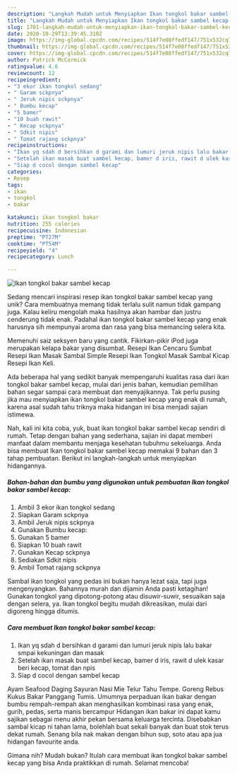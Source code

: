```yaml
---
description: "Langkah Mudah untuk Menyiapkan Ikan tongkol bakar sambel kecap yang Lezat Sekali"
title: "Langkah Mudah untuk Menyiapkan Ikan tongkol bakar sambel kecap yang Lezat Sekali"
slug: 1701-langkah-mudah-untuk-menyiapkan-ikan-tongkol-bakar-sambel-kecap-yang-lezat-sekali
date: 2020-10-29T13:39:45.310Z
image: https://img-global.cpcdn.com/recipes/514f7e08ffedf147/751x532cq70/ikan-tongkol-bakar-sambel-kecap-foto-resep-utama.jpg
thumbnail: https://img-global.cpcdn.com/recipes/514f7e08ffedf147/751x532cq70/ikan-tongkol-bakar-sambel-kecap-foto-resep-utama.jpg
cover: https://img-global.cpcdn.com/recipes/514f7e08ffedf147/751x532cq70/ikan-tongkol-bakar-sambel-kecap-foto-resep-utama.jpg
author: Patrick McCormick
ratingvalue: 4.6
reviewcount: 12
recipeingredient:
- "3 ekor ikan tongkol sedang"
- " Garam sckpnya"
- " Jeruk nipis sckpnya"
- " Bumbu kecap"
- "5 bamer"
- "10 buah rawit"
- " Kecap sckpnya"
- " Sdkit nipis"
- " Tomat rajang sckpnya"
recipeinstructions:
- "Ikan yq sdah d bersihkan d garami dan lumuri jeruk nipis lalu bakar smpai kekuningan dan masak"
- "Setelah ikan masak buat sambel kecap, bamer d iris, rawit d ulek kasar beri kecap, tomat dan npis"
- "Siap d cocol dengan sambel kecap"
categories:
- Resep
tags:
- ikan
- tongkol
- bakar

katakunci: ikan tongkol bakar 
nutrition: 255 calories
recipecuisine: Indonesian
preptime: "PT27M"
cooktime: "PT54M"
recipeyield: "4"
recipecategory: Lunch

---
```



![Ikan tongkol bakar sambel kecap](https://img-global.cpcdn.com/recipes/514f7e08ffedf147/751x532cq70/ikan-tongkol-bakar-sambel-kecap-foto-resep-utama.jpg)

Sedang mencari inspirasi resep ikan tongkol bakar sambel kecap yang unik? Cara membuatnya memang tidak terlalu sulit namun tidak gampang juga. Kalau keliru mengolah maka hasilnya akan hambar dan justru cenderung tidak enak. Padahal ikan tongkol bakar sambel kecap yang enak harusnya sih mempunyai aroma dan rasa yang bisa memancing selera kita.

Memenuhi saiz seksyen baru yang cantik. Fikirkan-pikir iPod juga merupakan kelapa bakar yang disumbat. Resepi Ikan Cencaru Sumbat Resepi Ikan Masak Sambal Simple Resepi Ikan Tongkol Masak Sambal Kicap Resepi Ikan Keli.

Ada beberapa hal yang sedikit banyak mempengaruhi kualitas rasa dari ikan tongkol bakar sambel kecap, mulai dari jenis bahan, kemudian pemilihan bahan segar sampai cara membuat dan menyajikannya. Tak perlu pusing jika mau menyiapkan ikan tongkol bakar sambel kecap yang enak di rumah, karena asal sudah tahu triknya maka hidangan ini bisa menjadi sajian istimewa.


Nah, kali ini kita coba, yuk, buat ikan tongkol bakar sambel kecap sendiri di rumah. Tetap dengan bahan yang sederhana, sajian ini dapat memberi manfaat dalam membantu menjaga kesehatan tubuhmu sekeluarga. Anda bisa membuat Ikan tongkol bakar sambel kecap memakai 9 bahan dan 3 tahap pembuatan. Berikut ini langkah-langkah untuk menyiapkan hidangannya.

<!--inarticleads1-->

##### Bahan-bahan dan bumbu yang digunakan untuk pembuatan Ikan tongkol bakar sambel kecap:

1. Ambil 3 ekor ikan tongkol sedang
1. Siapkan  Garam sckpnya
1. Ambil  Jeruk nipis sckpnya
1. Gunakan  Bumbu kecap:
1. Gunakan 5 bamer
1. Siapkan 10 buah rawit
1. Gunakan  Kecap sckpnya
1. Sediakan  Sdkit nipis
1. Ambil  Tomat rajang sckpnya


Sambal ikan tongkol yang pedas ini bukan hanya lezat saja, tapi juga mengenyangkan. Bahannya murah dan dijamin Anda pasti ketagihan! Gunakan tongkol yang dipotong-potong atau disuwir-suwir, sesuaikan saja dengan selera, ya. Ikan tongkol begitu mudah dikreasikan, mulai dari digoreng hingga ditumis. 

<!--inarticleads2-->

##### Cara membuat Ikan tongkol bakar sambel kecap:

1. Ikan yq sdah d bersihkan d garami dan lumuri jeruk nipis lalu bakar smpai kekuningan dan masak
1. Setelah ikan masak buat sambel kecap, bamer d iris, rawit d ulek kasar beri kecap, tomat dan npis
1. Siap d cocol dengan sambel kecap


Ayam Seafood Daging Sayuran Nasi Mie Telur Tahu Tempe. Goreng Rebus Kukus Bakar Panggang Tumis. Umumnya perpaduan ikan bakar dengan bumbu rempah-rempah akan menghasilkan kombinasi rasa yang enak, gurih, pedas, serta manis bercampur Hidangan ikan bakar ini dapat kamu sajikan sebagai menu akhir pekan bersama keluarga tercinta. Disebabkan sambal kicap ni tahan lama, bolehlah buat sekali banyak dan buat stok terus dekat rumah. Senang bila nak makan dengan bihun sup, soto atau apa jua hidangan favourite anda. 

Gimana nih? Mudah bukan? Itulah cara membuat ikan tongkol bakar sambel kecap yang bisa Anda praktikkan di rumah. Selamat mencoba!
